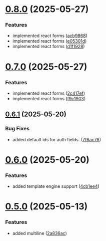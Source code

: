 # [0.8.0](https://github.com/juicycleff/smartform/compare/v0.7.0...v0.8.0) (2025-05-27)


### Features

* implemented react forms ([acb9868](https://github.com/juicycleff/smartform/commit/acb98685162e463bd03edd2131e3ff2a1ea9d672))
* implemented react forms ([e05301d](https://github.com/juicycleff/smartform/commit/e05301d37fe01b270d8b53092d292440801545ba))
* implemented react forms ([d1f1928](https://github.com/juicycleff/smartform/commit/d1f192810720878ac7f00b586fe0c931098f85e7))



# [0.7.0](https://github.com/juicycleff/smartform/compare/v0.6.1...v0.7.0) (2025-05-27)


### Features

* implemented react forms ([2c417ef](https://github.com/juicycleff/smartform/commit/2c417ef29ddabfb6dd8cde8517437f3d9bf58feb))
* implemented react forms ([f9c1903](https://github.com/juicycleff/smartform/commit/f9c19033a1cc1e3b5a34ab771164f916ec24c904))



## [0.6.1](https://github.com/juicycleff/smartform/compare/v0.6.0...v0.6.1) (2025-05-20)


### Bug Fixes

* added default ids for auth fields. ([7f6ac76](https://github.com/juicycleff/smartform/commit/7f6ac761e1a029b8bed9cdac1d9e280eef05552a))



# [0.6.0](https://github.com/juicycleff/smartform/compare/v0.5.0...v0.6.0) (2025-05-20)


### Features

* added template engine support ([4cb1ee4](https://github.com/juicycleff/smartform/commit/4cb1ee429667dea503ebf1cbf4ea06a5974c848d))



# [0.5.0](https://github.com/juicycleff/smartform/compare/v0.4.1...v0.5.0) (2025-05-13)


### Features

* added multiline ([2a836ac](https://github.com/juicycleff/smartform/commit/2a836ac799967bdaf9e08f1ccdddd8de44e9f266))



